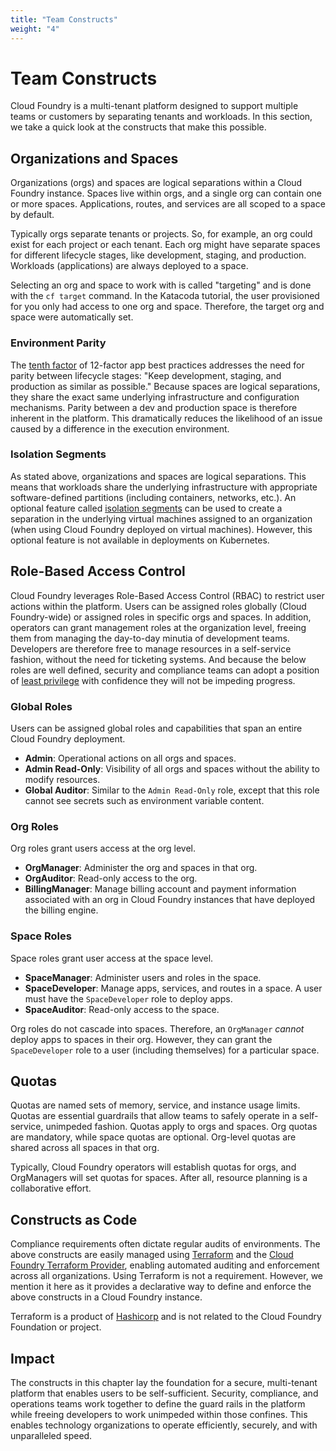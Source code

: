 ```yaml
---
title: "Team Constructs"
weight: "4"
---
```


# Team Constructs

Cloud Foundry is a multi-tenant platform designed to support multiple teams or customers by separating tenants and workloads. In this section, we take a quick look at the constructs that make this possible.

## Organizations and Spaces

Organizations (orgs) and spaces are logical separations within a Cloud Foundry instance. Spaces live within orgs, and a single org can contain one or more spaces. Applications, routes, and services are all scoped to a space by default.

Typically orgs separate tenants or projects. So, for example, an org could exist for each project or each tenant. Each org might have separate spaces for different lifecycle stages, like development, staging, and production. Workloads (applications) are always deployed to a space.

Selecting an org and space to work with is called "targeting" and is done with the `cf target` command. In the Katacoda tutorial, the user provisioned for you only had access to one org and space. Therefore, the target org and space were automatically set.

### Environment Parity

The [tenth factor](https://12factor.net/dev-prod-parity) of 12-factor app best practices addresses the need for parity between lifecycle stages: "Keep development, staging, and production as similar as possible." Because spaces are logical separations, they share the exact same underlying infrastructure and configuration mechanisms. Parity between a dev and production space is therefore inherent in the platform. This dramatically reduces the likelihood of an issue caused by a difference in the execution environment.

### Isolation Segments

As stated above, organizations and spaces are logical separations. This means that workloads share the underlying infrastructure with appropriate software-defined partitions (including containers, networks, etc.). An optional feature called [isolation segments](https://docs.cloudfoundry.org/adminguide/isolation-segments.html) can be used to create a separation in the underlying virtual machines assigned to an organization (when using Cloud Foundry deployed on virtual machines). However, this optional feature is not available in deployments on Kubernetes.

## Role-Based Access Control

Cloud Foundry leverages Role-Based Access Control (RBAC) to restrict user actions within the platform. Users can be assigned roles globally (Cloud Foundry-wide) or assigned roles in specific orgs and spaces. In addition, operators can grant management roles at the organization level, freeing them from managing the day-to-day minutia of development teams. Developers are therefore free to manage resources in a self-service fashion, without the need for ticketing systems. And because the below roles are well defined, security and compliance teams can adopt a position of [least privilege](https://en.wikipedia.org/wiki/Principle_of_least_privilege) with confidence they will not be impeding progress.

### Global Roles

Users can be assigned global roles and capabilities that span an entire Cloud Foundry deployment. 

* **Admin**: Operational actions on all orgs and spaces.
* **Admin Read-Only**: Visibility of all orgs and spaces without the ability to modify resources.
* **Global Auditor**: Similar to the `Admin Read-Only` role, except that this role cannot see secrets such as environment variable content.

### Org Roles

Org roles grant users access at the org level.

* **OrgManager**: Administer the org and spaces in that org.
* **OrgAuditor**: Read-only access to the org.
* **BillingManager**: Manage billing account and payment information associated with an org in Cloud Foundry instances that have deployed the billing engine.

### Space Roles

Space roles grant user access at the space level.

* **SpaceManager**: Administer users and roles in the space.
* **SpaceDeveloper**: Manage apps, services, and routes in a space. A user must have the `SpaceDeveloper` role to deploy apps.
* **SpaceAuditor**: Read-only access to the space.

Org roles do not cascade into spaces. Therefore, an `OrgManager` *cannot* deploy apps to spaces in their org. However, they can grant the `SpaceDeveloper` role to a user (including themselves) for a particular space.

## Quotas

Quotas are named sets of memory, service, and instance usage limits. Quotas are essential guardrails that allow teams to safely operate in a self-service, unimpeded fashion. Quotas apply to orgs and spaces. Org quotas are mandatory, while space quotas are optional. Org-level quotas are shared across all spaces in that org.

Typically, Cloud Foundry operators will establish quotas for orgs, and OrgManagers will set quotas for spaces. After all, resource planning is a collaborative effort.

## Constructs as Code

Compliance requirements often dictate regular audits of environments. The above constructs are easily managed using [Terraform](https://www.terraform.io/) and the [Cloud Foundry Terraform Provider](https://registry.terraform.io/providers/cloudfoundry-community/cloudfoundry/latest), enabling automated auditing and enforcement across all organizations. Using Terraform is not a requirement. However, we mention it here as it provides a declarative way to define and enforce the above constructs in a Cloud Foundry instance.

Terraform is a product of [Hashicorp](https://www.hashicorp.com/) and is not related to the Cloud Foundry Foundation or project.

## Impact

The constructs in this chapter lay the foundation for a secure, multi-tenant platform that enables users to be self-sufficient. Security, compliance, and operations teams work together to define the guard rails in the platform while freeing developers to work unimpeded within those confines. This enables technology organizations to operate efficiently, securely, and with unparalleled speed.
